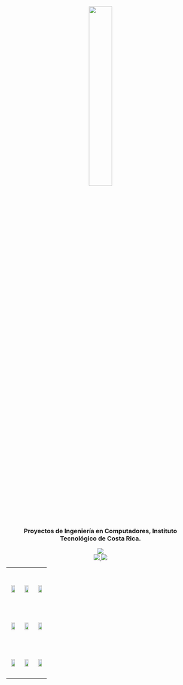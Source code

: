 <h1 align="center">
  <img width=35%  src="https://res.cloudinary.com/dek4evg4t/image/upload/v1561089623/TEC/ce-itcr.png" alt="" />
</h1>

<h3 align="center">
	Proyectos de Ingeniería en Computadores, Instituto Tecnológico de Costa Rica.
</h3>

<p align="center">
	<a href="https://ce-itcr.github.io/">
    <img src="https://img.shields.io/badge/ce--itcr-website-orange.svg">
  </a><br>
	<a href="https://github.com/ce-itcr/ce-itcr.github.io/blob/master/LICENSE">
    <img src="https://img.shields.io/badge/license-GPL--3.0-blue.svg">
  </a>
	<a href="https://github.com/ce-itcr/ce-itcr.github.io">
    <img src="https://img.shields.io/badge/build-passing-success.svg">
  </a>
</p>

|  |  |   |
| --- | --- | --- |
| <h1 align="center"><a href="https://github.com/ce-itcr/MotorTherapy"><img width=70% src="https://res.cloudinary.com/dek4evg4t/image/upload/v1576033027/TEC/preview_motortherapy.jpg" /></a></h1> | <h1 align="center"><a href="https://github.com/ce-itcr/DonCEyKongJr"><img width=70% src="https://res.cloudinary.com/dek4evg4t/image/upload/v1576033027/TEC/preview_donceykongjr.jpg" /></a></h1> | <h1 align="center"><a href="https://github.com/ce-itcr/Wazitico"><img width=70% src="https://res.cloudinary.com/dek4evg4t/image/upload/v1576033027/TEC/preview_wazitico.jpg" /></a></h1> |
|  |  |  |
| <h1 align="center"><a href="https://github.com/ce-itcr/Gladiators-GBP"><img width=70% src="https://res.cloudinary.com/dek4evg4t/image/upload/v1561091954/TEC/preview_gladiatorsgbp.jpg" /></a></h1> | <h1 align="center"><a href="https://github.com/ce-itcr/MyInvincibleLibrary"><img width=70% src="https://res.cloudinary.com/dek4evg4t/image/upload/v1561091953/TEC/preview_myinvinciblelibrary.jpg" /></a></h1> | <h1 align="center"><a href="https://github.com/ce-itcr/TareaCorta"><img width=70% src="https://res.cloudinary.com/dek4evg4t/image/upload/v1561091954/TEC/preview_carfactory.jpg" /></a></h1> |
|  |  |  |
| <h1 align="center"><a href="https://github.com/ce-itcr/Proyecto2_GameofSorts"><img width=70% src="https://res.cloudinary.com/dek4evg4t/image/upload/v1561091954/TEC/preview_gos.jpg" /></a></h1> | <h1 align="center"><a href="https://github.com/ce-itcr/TareaCorta2_SortMobile"><img width=70% src="https://res.cloudinary.com/dek4evg4t/image/upload/v1561091953/TEC/preview_sortmobile.jpg" /></a></h1> | <h1 align="center"><a href="https://github.com/ce-itcr/Proyecto1_Dots"><img width=70% src="https://res.cloudinary.com/dek4evg4t/image/upload/v1561091954/TEC/preview_dots.jpg" /></a></h1> |
|  |  |  |



